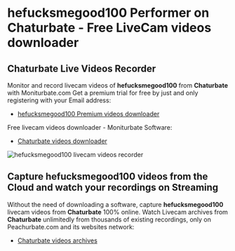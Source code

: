 # hefucksmegood100 Performer on Chaturbate - Free LiveCam videos downloader

## Chaturbate Live Videos Recorder

Monitor and record livecam videos of **hefucksmegood100** from **Chaturbate** with Moniturbate.com
Get a premium trial for free by just and only registering with your Email address:
* [hefucksmegood100 Premium videos downloader](https://moniturbate.com/request-demo-licence-key.html)

Free livecam videos downloader - Moniturbate Software:
* [Chaturbate videos downloader](https://moniturbate.com/moniturbate-download-software.html)

![hefucksmegood100 livecam videos recorder](https://peachurnet.com/templates/moniturbate-software.png)


## Capture hefucksmegood100 videos from the Cloud and watch your recordings on Streaming

Without the need of downloading a software, capture **hefucksmegood100** livecam videos from **Chaturbate** 100% online.
Watch Livecam archives from **Chaturbate** unlimitedly from thousands of existing recordings, only on Peachurbate.com and its websites network:
* [Chaturbate videos archives](https://peachurnet.com/)